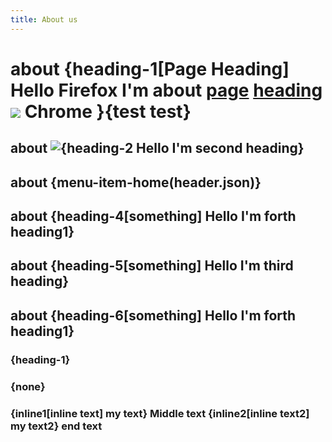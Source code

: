 ```yaml
---
title: About us
---
```


# about {heading-1[Page Heading] Hello <fix>Firefox</fix> I'm <strong title="I'm strong">about</strong> <a href="/about/team" hreflang="en" class="highlighted button" title="k" requred>page</a> <a href="http://adblockplus.org" title="xxxx" required>heading</a><img src="my-image"> <fix>Chrome</fix> }{test test}

## about <img src="http://via.placeholder.com/350x150" alt="{heading-2 Hello I'm second heading}">

## about {menu-item-home(header.json)}

## about {heading-4[something] Hello I'm <fix>forth</fix> heading1}

## about {heading-5[something] Hello I'm third heading}

## about {heading-6[something] Hello I'm forth heading1}

### {heading-1}

### {none}

### {inline1[inline text] my text} Middle text {inline2[inline text2] my text2} end text
